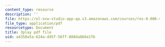 ```yaml
---
content_type: resource
description: ''
file: https://ol-ocw-studio-app-qa.s3.amazonaws.com/courses/res-6-006-video-demonstrations-in-lasers-and-optics-spring-2008/a4358a5a624add5f56ff888da866e1fb_KlKduOOHukU.pdf
file_type: application/pdf
resourcetype: Document
title: 3play pdf file
uid: a4358a5a-624a-dd5f-56ff-888da866e1fb
---
```

